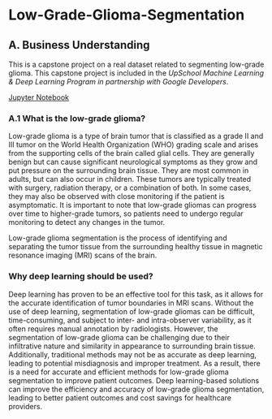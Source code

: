 # Low-Grade-Glioma-Segmentation

## A. Business Understanding

This is a capstone project on a real dataset related to segmenting low-grade glioma. This capstone project is included in the *UpSchool Machine Learning & Deep Learning Program in partnership with Google Developers*.

[Jupyter Notebook](https://github.com/Abirouk/Low-Grade-Glioma-Segmentation/blob/main/Low-grade-glioma-segmentation.ipynb)
### A.1 What is the low-grade glioma?

Low-grade glioma is a type of brain tumor that is classified as a grade II and III tumor on the World Health Organization (WHO) grading scale and arises from the supporting cells of the brain called glial cells. They are generally benign but can cause significant neurological symptoms as they grow and put pressure on the surrounding brain tissue. They are most common in adults, but can also occur in children. These tumors are typically treated with surgery, radiation therapy, or a combination of both. In some cases, they may also be observed with close monitoring if the patient is asymptomatic. It is important to note that low-grade gliomas can progress over time to higher-grade tumors, so patients need to undergo regular monitoring to detect any changes in the tumor.

Low-grade glioma segmentation is the process of identifying and separating the tumor tissue from the surrounding healthy tissue in magnetic resonance imaging (MRI) scans of the brain.

### Why deep learning should be used?

Deep learning has proven to be an effective tool for this task, as it allows for the accurate identification of tumor boundaries in MRI scans. Without the use of deep learning, segmentation of low-grade gliomas can be difficult, time-consuming, and subject to inter- and intra-observer variability, as it often requires manual annotation by radiologists. However, the segmentation of low-grade glioma can be challenging due to their infiltrative nature and similarity in appearance to surrounding brain tissue. Additionally, traditional methods may not be as accurate as deep learning, leading to potential misdiagnosis and improper treatment.
    As a result, there is a need for accurate and efficient methods for low-grade glioma segmentation to improve patient outcomes. Deep learning-based solutions can improve the efficiency and accuracy of low-grade glioma segmentation, leading to better patient outcomes and cost savings for healthcare providers.